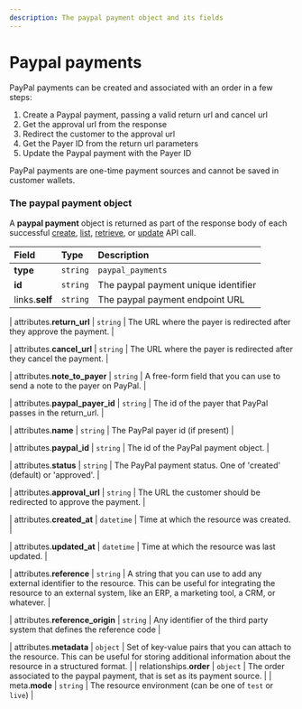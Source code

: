 ```yaml
---
description: The paypal payment object and its fields
---
```


# Paypal payments

PayPal payments can be created and associated with an order in a few steps:

1. Create a Paypal payment, passing a valid return url and cancel url
2. Get the approval url from the response
3. Redirect the customer to the approval url
4. Get the Payer ID from the return url parameters
5. Update the Paypal payment with the Payer ID

PayPal payments are one-time payment sources and cannot be saved in customer wallets.


### The paypal payment object

A **paypal payment** object is returned as part of the response body of each successful
[create](https://docs.commercelayer.io/api/resources/paypal_payments/create_paypal_payment),
[list](https://docs.commercelayer.io/api/resources/paypal_payments/list_paypal_payments),
[retrieve](https://docs.commercelayer.io/api/resources/paypal_payments/retrieve_paypal_payment),
or [update](https://docs.commercelayer.io/api/resources/paypal_payments/update_paypal_payment) API call.

| Field | Type | Description |
| :--- | :--- | :--- |
| **type** | `string` | `paypal_payments` |
| **id** | `string` | The paypal payment unique identifier |
| links.**self** | `string` | The paypal payment endpoint URL |

| attributes.**return\_url** | `string` | The URL where the payer is redirected after they approve the payment. |

| attributes.**cancel\_url** | `string` | The URL where the payer is redirected after they cancel the payment. |

| attributes.**note\_to\_payer** | `string` | A free-form field that you can use to send a note to the payer on PayPal. |

| attributes.**paypal\_payer\_id** | `string` | The id of the payer that PayPal passes in the return_url. |

| attributes.**name** | `string` | The PayPal payer id (if present) |

| attributes.**paypal\_id** | `string` | The id of the PayPal payment object. |

| attributes.**status** | `string` | The PayPal payment status. One of 'created' (default) or 'approved'. |

| attributes.**approval\_url** | `string` | The URL the customer should be redirected to approve the payment. |

| attributes.**created\_at** | `datetime` | Time at which the resource was created. |

| attributes.**updated\_at** | `datetime` | Time at which the resource was last updated. |

| attributes.**reference** | `string` | A string that you can use to add any external identifier to the resource. This can be useful for integrating the resource to an external system, like an ERP, a marketing tool, a CRM, or whatever. |

| attributes.**reference\_origin** | `string` | Any identifier of the third party system that defines the reference code |

| attributes.**metadata** | `object` | Set of key-value pairs that you can attach to the resource. This can be useful for storing additional information about the resource in a structured format. |
| relationships.**order** | `object` | The order associated to the paypal payment, that is set as its payment source. |
| meta.**mode** | `string` | The resource environment \(can be one of `test` or `live`\) |

